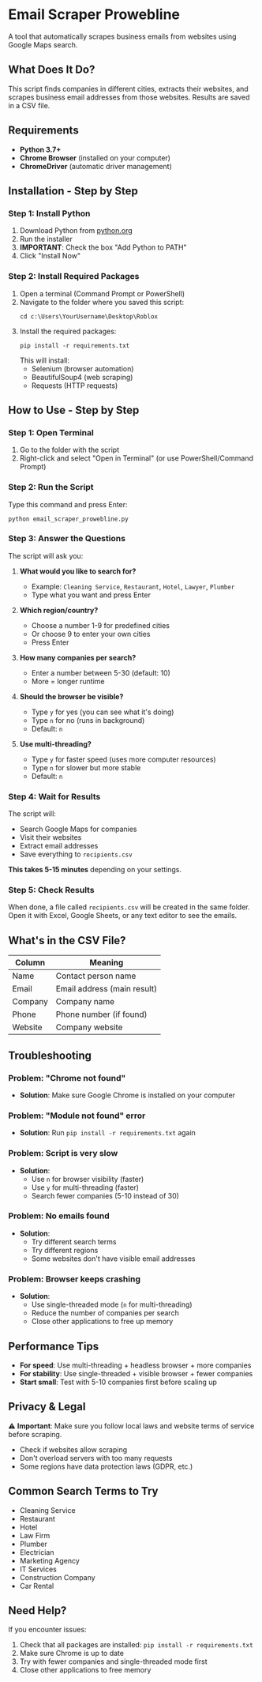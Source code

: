 # Email Scraper Prowebline

A tool that automatically scrapes business emails from websites using Google Maps search.

## What Does It Do?

This script finds companies in different cities, extracts their websites, and scrapes business email addresses from those websites. Results are saved in a CSV file.

## Requirements

- **Python 3.7+**
- **Chrome Browser** (installed on your computer)
- **ChromeDriver** (automatic driver management)

## Installation - Step by Step

### Step 1: Install Python

1. Download Python from [python.org](https://www.python.org/downloads/)
2. Run the installer
3. **IMPORTANT**: Check the box "Add Python to PATH"
4. Click "Install Now"

### Step 2: Install Required Packages

1. Open a terminal (Command Prompt or PowerShell)
2. Navigate to the folder where you saved this script:
   ```
   cd c:\Users\YourUsername\Desktop\Roblox
   ```
3. Install the required packages:
   ```
   pip install -r requirements.txt
   ```
   This will install:
   - Selenium (browser automation)
   - BeautifulSoup4 (web scraping)
   - Requests (HTTP requests)

## How to Use - Step by Step

### Step 1: Open Terminal

1. Go to the folder with the script
2. Right-click and select "Open in Terminal" (or use PowerShell/Command Prompt)

### Step 2: Run the Script

Type this command and press Enter:
```
python email_scraper_prowebline.py
```

### Step 3: Answer the Questions

The script will ask you:

1. **What would you like to search for?**
   - Example: `Cleaning Service`, `Restaurant`, `Hotel`, `Lawyer`, `Plumber`
   - Type what you want and press Enter

2. **Which region/country?**
   - Choose a number 1-9 for predefined cities
   - Or choose 9 to enter your own cities
   - Press Enter

3. **How many companies per search?**
   - Enter a number between 5-30 (default: 10)
   - More = longer runtime

4. **Should the browser be visible?**
   - Type `y` for yes (you can see what it's doing)
   - Type `n` for no (runs in background)
   - Default: `n`

5. **Use multi-threading?**
   - Type `y` for faster speed (uses more computer resources)
   - Type `n` for slower but more stable
   - Default: `n`

### Step 4: Wait for Results

The script will:
- Search Google Maps for companies
- Visit their websites
- Extract email addresses
- Save everything to `recipients.csv`

**This takes 5-15 minutes** depending on your settings.

### Step 5: Check Results

When done, a file called `recipients.csv` will be created in the same folder.
Open it with Excel, Google Sheets, or any text editor to see the emails.

## What's in the CSV File?

| Column | Meaning |
|--------|---------|
| Name | Contact person name |
| Email | Email address (main result) |
| Company | Company name |
| Phone | Phone number (if found) |
| Website | Company website |

## Troubleshooting

### Problem: "Chrome not found"
- **Solution**: Make sure Google Chrome is installed on your computer

### Problem: "Module not found" error
- **Solution**: Run `pip install -r requirements.txt` again

### Problem: Script is very slow
- **Solution**: 
  - Use `n` for browser visibility (faster)
  - Use `y` for multi-threading (faster)
  - Search fewer companies (5-10 instead of 30)

### Problem: No emails found
- **Solution**: 
  - Try different search terms
  - Try different regions
  - Some websites don't have visible email addresses

### Problem: Browser keeps crashing
- **Solution**:
  - Use single-threaded mode (`n` for multi-threading)
  - Reduce the number of companies per search
  - Close other applications to free up memory

## Performance Tips

- **For speed**: Use multi-threading + headless browser + more companies
- **For stability**: Use single-threaded + visible browser + fewer companies
- **Start small**: Test with 5-10 companies first before scaling up

## Privacy & Legal

⚠️ **Important**: Make sure you follow local laws and website terms of service before scraping.
- Check if websites allow scraping
- Don't overload servers with too many requests
- Some regions have data protection laws (GDPR, etc.)

## Common Search Terms to Try

- Cleaning Service
- Restaurant
- Hotel
- Law Firm
- Plumber
- Electrician
- Marketing Agency
- IT Services
- Construction Company
- Car Rental

## Need Help?

If you encounter issues:
1. Check that all packages are installed: `pip install -r requirements.txt`
2. Make sure Chrome is up to date
3. Try with fewer companies and single-threaded mode first
4. Close other applications to free memory
